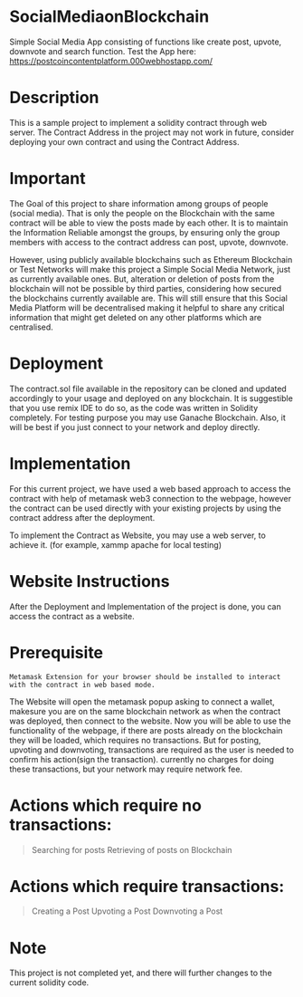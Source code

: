 # SocialMediaonBlockchain

Simple Social Media App consisting of functions like create post, upvote, downvote and search function.
Test the App here: https://postcoincontentplatform.000webhostapp.com/

# Description

This is a sample project to implement a solidity contract through web server. The Contract Address in the project may not work in future, consider deploying your own contract and using the Contract Address.

# Important

The Goal of this project to share information among groups of people (social media). That is only the people on the Blockchain with the same contract will be able to view the posts made by each other. It is to maintain the Information Reliable amongst the groups, by ensuring only the group members with access to the contract address can post, upvote, downvote.

However, using publicly available blockchains such as Ethereum Blockchain or Test Networks will make this project a Simple Social Media Network, just as currently available ones. But, alteration or deletion of posts from the blockchain will not be possible by third parties, considering how secured the blockchains currently available are. This will still ensure that this Social Media Platform will be decentralised making it helpful to share any critical information that might get deleted on any other platforms which are centralised.


# Deployment

The contract.sol file available in the repository can be cloned and updated accordingly to your usage and deployed on any blockchain.
It is suggestible that you use remix IDE to do so, as the code was written in Solidity completely. For testing purpose you may use Ganache Blockchain.
Also, it will be best if you just connect to your network and deploy directly. 


# Implementation

For this current project, we have used a web based approach to access the contract with help of metamask web3 connection to the webpage, however the contract can be used directly with your existing projects by using the contract address after the deployment. 

To implement the Contract as Website, you may use a web server, to achieve it. (for example, xammp apache for local testing)


# Website Instructions

After the Deployment and Implementation of the project is done, you can access the contract as a website.

  # Prerequisite
    Metamask Extension for your browser should be installed to interact with the contract in web based mode.

The Website will open the metamask popup asking to connect a wallet, makesure you are on the same blockchain network as when the contract was deployed, then connect to the website.
Now you will be able to use the functionality of the webpage, if there are posts already on the blockchain they will be loaded, which requires no transactions. 
But for posting, upvoting and downvoting, transactions are required as the user is needed to confirm his action(sign the transaction). currently no charges for doing these transactions, but your network may require network fee.

# Actions which require no transactions:
 > Searching for posts
 > Retrieving of posts on Blockchain

# Actions which require transactions:
 > Creating a Post
 > Upvoting a Post
 > Downvoting a Post

# Note
This project is not completed yet, and there will further changes to the current solidity code.
